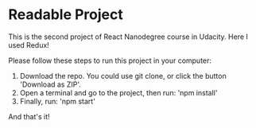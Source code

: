 # Readable Project

This is the second project of React Nanodegree course in Udacity.
Here I used Redux! 

Please follow these steps to run this project in your computer:

1. Download the repo. You could use git clone, or click the button 'Download as ZIP'.
2. Open a terminal and go to the project, then run: 'npm install'
3. Finally, run: 'npm start'

And that's it!